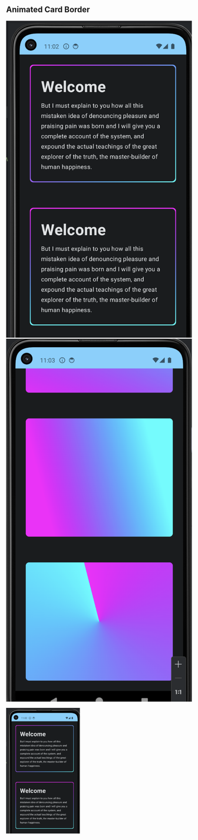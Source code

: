 ## Animated Card Border 

![alt text](screenshots/cardWithContent.png)
![alt text](screenshots/CardWithoutContent.png) 

<img src="screenshots/cardWithContent.png" width="200">
